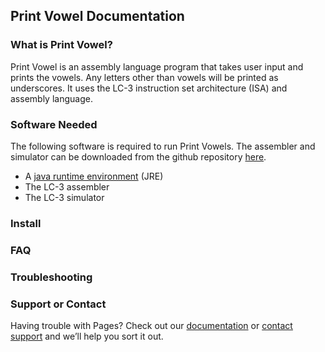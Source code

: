 ## Print Vowel Documentation



### What is Print Vowel?

Print Vowel is an assembly language program that takes user input and prints the vowels. Any letters other than vowels will be printed as underscores. It uses the LC-3 instruction set architecture (ISA) and assembly language. 

### Software Needed

The following software is required to run Print Vowels. The assembler and simulator can be downloaded from the github repository [here]().

* A [java runtime environment](https://www.java.com/en/download/windows_manual.jsp?locale=en) (JRE)
* The LC-3 assembler
* The LC-3 simulator

### Install


### FAQ


### Troubleshooting



### Support or Contact



Having trouble with Pages? Check out our [documentation](https://docs.github.com/categories/github-pages-basics/) or [contact support](https://support.github.com/contact) and we’ll help you sort it out.
